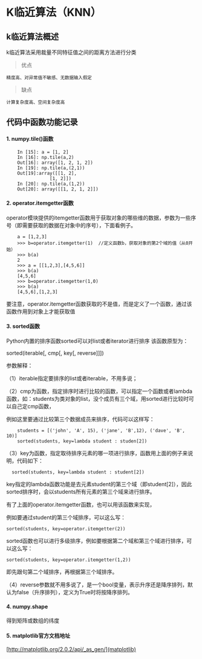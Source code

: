 # K临近算法（KNN）
## k临近算法概述
k临近算法采用裁量不同特征值之间的距离方法进行分类
> 优点

	精度高、对异常值不敏感、无数据输入假定

> 缺点

	计算复杂度高、空间复杂度高

## 代码中函数功能记录
#### 1. numpy.tile()函数

		In [15]: a = [1, 2]
		In [16]: np.tile(a,2)
		Out[16]: array([1, 2, 1, 2])
		In [19]: np.tile(a,(2,1))
		Out[19]:array([[1, 2],
					[1, 2]])
		In [20]: np.tile(a,(1,2))
		Out[20]: array([[1, 2, 1, 2]])
#### 2. operator.itemgetter函数
operator模块提供的itemgetter函数用于获取对象的哪些维的数据，参数为一些序号（即需要获取的数据在对象中的序号），下面看例子。
	
		a = [1,2,3] 
		>>> b=operator.itemgetter(1)  //定义函数b，获取对象的第2个域的值（从0开始）
		>>> b(a) 
		2 
		>>> a = [[1,2,3],[4,5,6]]
		>>> b(a)
		[4,5,6]
		>>> b=operator.itemgetter(1,0)
		>>> b(a)
		[4,5,6],[1,2,3]

要注意，operator.itemgetter函数获取的不是值，而是定义了一个函数，通过该函数作用到对象上才能获取值

#### 3. sorted函数
Python内置的排序函数sorted可以对list或者iterator进行排序
该函数原型为：

sorted(iterable[, cmp[, key[, reverse]]])

参数解释：

（1）iterable指定要排序的list或者iterable，不用多说；

（2）cmp为函数，指定排序时进行比较的函数，可以指定一个函数或者lambda函数，如：students为类对象的list，没个成员有三个域，用sorted进行比较时可以自己定cmp函数，

例如这里要通过比较第三个数据成员来排序，代码可以这样写：

		students = [('john', 'A', 15), ('jane', 'B',12), ('dave', 'B', 10)]
		sorted(students, key=lambda student : studen[2])
（3）key为函数，指定取待排序元素的哪一项进行排序，函数用上面的例子来说明，代码如下：

      sorted(students, key=lambda student : student[2])
      
key指定的lambda函数功能是去元素student的第三个域（即student[2]），因此sorted排序时，会以students所有元素的第三个域来进行排序。

有了上面的operator.itemgetter函数，也可以用该函数来实现，

例如要通过student的第三个域排序，可以这么写：

	sorted(students, key=operator.itemgetter(2)) 

sorted函数也可以进行多级排序，例如要根据第二个域和第三个域进行排序，可以这么写：

	sorted(students, key=operator.itemgetter(1,2))

即先跟句第二个域排序，再根据第三个域排序。

（4）reverse参数就不用多说了，是一个bool变量，表示升序还是降序排列，默认为false（升序排列），定义为True时将按降序排列。
#### 4. numpy.shape
得到矩阵或数组的纬度
#### 5. matplotlib官方文档地址
[http://matplotlib.org/2.0.2/api/_as_gen/](matplotlib)